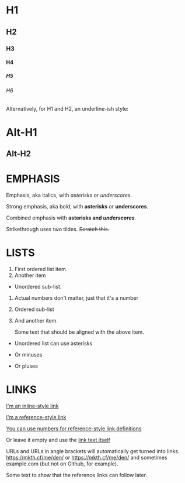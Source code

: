 # H1
## H2
### H3
#### H4
##### H5
###### H6

Alternatively, for H1 and H2, an underline-ish style:

Alt-H1
======

Alt-H2
------


# EMPHASIS
Emphasis, aka italics, with *asterisks* or _underscores_.

Strong emphasis, aka bold, with **asterisks** or __underscores__.

Combined emphasis with **asterisks and _underscores_**.

Strikethrough uses two tildes. ~~Scratch this.~~


# LISTS
1. First ordered list item
2. Another item
  * Unordered sub-list. 
1. Actual numbers don't matter, just that it's a number
  1. Ordered sub-list
4. And another item.  
   
   Some text that should be aligned with the above item.

* Unordered list can use asterisks
- Or minuses
+ Or pluses

# LINKS

[I'm an inline-style link](https://mkth.cf/me/den/)

[I'm a reference-style link][Arbitrary case-insensitive reference text]

[You can use numbers for reference-style link definitions][1]

Or leave it empty and use the [link text itself]

URLs and URLs in angle brackets will automatically get turned into links. 
https://mkth.cf/me/den/ or <https://mkth.cf/me/den/> and sometimes 
example.com (but not on Github, for example).

Some text to show that the reference links can follow later.

[arbitrary case-insensitive reference text]: https://mkth.cf/me/den/
[1]: https://mkth.cf/me/den/
[link text itself]: https://mkth.cf/me/den/
